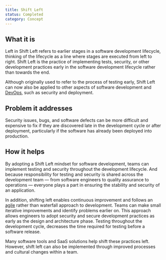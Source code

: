 ```yaml
---
title: Shift Left
status: Completed
category: Concept
---
```


## What it is

Left in Shift Left refers to earlier stages in a software development lifecycle, thinking of the lifecycle as a line where stages are executed from left to right. Shift Left is the practice of implementing tests, security, or other development practices early in the software development lifecycle rather than towards the end. 

Although originally used to refer to the process of testing early, Shift Left can now also be applied to other aspects of software development and [DevOps](/devops/), such as security and deployment. 

## Problem it addresses

Security issues, bugs, and software defects can be more difficult and expensive to fix if they are discovered late in the development cycle or after deployment, particularly if the software has already been deployed into production. 

## How it helps

By adopting a Shift Left mindset for software development, teams can implement testing and security throughout the development lifecycle. And because responsibility for testing and security is shared across the development team — from software engineers to quality assurance to operations — everyone plays a part in ensuring the stability and security of an application. 

In addition, shifting left enables continuous improvement and follows an [agile](/agile_software_development/) rather than waterfall approach to development. Teams can make small iterative improvements and identify problems earlier on. This approach allows engineers to adopt security and secure development practices as early as the design and architecture phase. Testing throughout the development cycle, decreases the time required for testing before a software release. 

Many software tools and SaaS solutions help shift these practices left. However, shift left can also be implemented through improved processes and cultural changes within a team.
